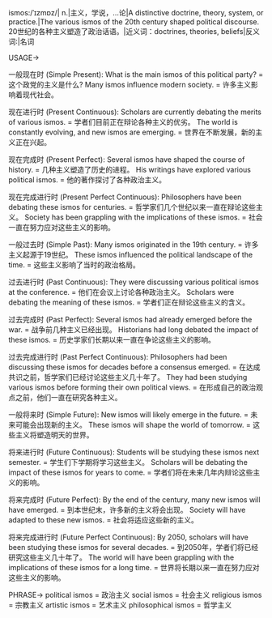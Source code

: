 ismos:/ˈɪzmɒz/| n.|主义，学说，…论|A distinctive doctrine, theory, system, or practice.|The various ismos of the 20th century shaped political discourse. 20世纪的各种主义塑造了政治话语。|近义词：doctrines, theories, beliefs|反义词:|名词


USAGE->

一般现在时 (Simple Present):
What is the main ismos of this political party? = 这个政党的主义是什么?
Many ismos influence modern society. = 许多主义影响着现代社会。


现在进行时 (Present Continuous):
Scholars are currently debating the merits of various ismos. = 学者们目前正在辩论各种主义的优劣。
The world is constantly evolving, and new ismos are emerging. = 世界在不断发展，新的主义正在兴起。


现在完成时 (Present Perfect):
Several ismos have shaped the course of history. = 几种主义塑造了历史的进程。
His writings have explored various political ismos. = 他的著作探讨了各种政治主义。


现在完成进行时 (Present Perfect Continuous):
Philosophers have been debating these ismos for centuries. = 哲学家们几个世纪以来一直在辩论这些主义。
Society has been grappling with the implications of these ismos. = 社会一直在努力应对这些主义的影响。


一般过去时 (Simple Past):
Many ismos originated in the 19th century. = 许多主义起源于19世纪。
These ismos influenced the political landscape of the time. = 这些主义影响了当时的政治格局。


过去进行时 (Past Continuous):
They were discussing various political ismos at the conference. = 他们在会议上讨论各种政治主义。
Scholars were debating the meaning of these ismos. = 学者们正在辩论这些主义的含义。


过去完成时 (Past Perfect):
Several ismos had already emerged before the war. = 战争前几种主义已经出现。
Historians had long debated the impact of these ismos. = 历史学家们长期以来一直在争论这些主义的影响。


过去完成进行时 (Past Perfect Continuous):
Philosophers had been discussing these ismos for decades before a consensus emerged. = 在达成共识之前，哲学家们已经讨论这些主义几十年了。
They had been studying various ismos before forming their own political views. = 在形成自己的政治观点之前，他们一直在研究各种主义。


一般将来时 (Simple Future):
New ismos will likely emerge in the future. = 未来可能会出现新的主义。
These ismos will shape the world of tomorrow. = 这些主义将塑造明天的世界。


将来进行时 (Future Continuous):
Students will be studying these ismos next semester. = 学生们下学期将学习这些主义。
Scholars will be debating the impact of these ismos for years to come. = 学者们将在未来几年内辩论这些主义的影响。


将来完成时 (Future Perfect):
By the end of the century, many new ismos will have emerged. = 到本世纪末，许多新的主义将会出现。
Society will have adapted to these new ismos. = 社会将适应这些新的主义。


将来完成进行时 (Future Perfect Continuous):
By 2050, scholars will have been studying these ismos for several decades. = 到2050年，学者们将已经研究这些主义几十年了。
The world will have been grappling with the implications of these ismos for a long time. = 世界将长期以来一直在努力应对这些主义的影响。



PHRASE->
political ismos = 政治主义
social ismos = 社会主义
religious ismos = 宗教主义
artistic ismos = 艺术主义
philosophical ismos = 哲学主义

